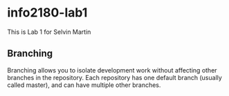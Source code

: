 # info2180-lab1

This is Lab 1 for Selvin Martin

## Branching
Branching allows you to isolate development work without
affecting other branches in the repository. Each repository
has one default branch (usually called master), and can have 
multiple other branches.

